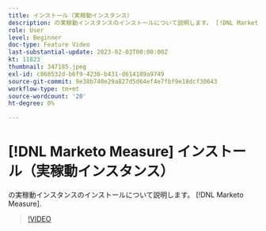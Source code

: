 ```yaml
---
title: インストール（実稼動インスタンス）
description: の実稼動インスタンスのインストールについて説明します。 [!DNL Marketo Measure].
role: User
level: Beginner
doc-type: Feature Video
last-substantial-update: 2023-02-03T00:00:00Z
kt: 11823
thumbnail: 347185.jpeg
exl-id: c868532d-b6f9-4236-b431-d614189a9749
source-git-commit: 9e38b740e29a827d5d64ef4e7fbf9e18dcf30643
workflow-type: tm+mt
source-wordcount: '20'
ht-degree: 0%

---
```


# [!DNL Marketo Measure] インストール（実稼動インスタンス）

の実稼動インスタンスのインストールについて説明します。 [!DNL Marketo Measure].

>[!VIDEO](https://video.tv.adobe.com/v/347185/?quality=12&learn=on)
